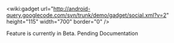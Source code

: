 &lt;wiki:gadget url="http://android-query.googlecode.com/svn/trunk/demo/gadget/social.xml?v=2" height="115" width="700" border="0" /&gt;

Feature is currently in Beta.
Pending Documentation